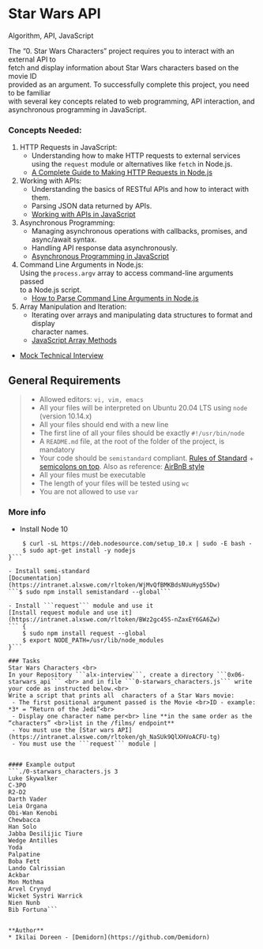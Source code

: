 # Star Wars API
Algorithm, API, JavaScript

The “0. Star Wars Characters” project requires you to interact with an external API to <br>fetch and display information about Star Wars characters based on the movie ID <br>provided as an argument. To successfully complete this project, you need to be familiar<br> with several key concepts related to web programming, API interaction, and <br>asynchronous programming in JavaScript.<br>

### Concepts Needed:<br>
1. HTTP Requests in JavaScript:<br>
    * Understanding how to make HTTP requests to external services using the ```request``` module or alternatives like ```fetch``` in Node.js.
    * [A Complete Guide to Making HTTP Requests in Node.js](https://intranet.alxswe.com/rltoken/iRse23lnV4gAsD9JJTJMMQ)
2. Working with APIs:<br>
    * Understanding the basics of RESTful APIs and how to interact with them.
    * Parsing JSON data returned by APIs.
    * [Working with APIs in JavaScript](https://intranet.alxswe.com/rltoken/KyGS_uB68mLaP5irrH8JVA)
3. Asynchronous Programming:<br>
    * Managing asynchronous operations with callbacks, promises, and <br>async/await syntax.
    * Handling API response data asynchronously.
    * [Asynchronous Programming in JavaScript](https://intranet.alxswe.com/rltoken/tdKMGJrRstCkXSReNfRFpQ)
4. Command Line Arguments in Node.js:<br>
     Using the ```process.argv``` array to access command-line arguments passed <br> to a Node.js script.
    * [How to Parse Command Line Arguments in Node.js](https://intranet.alxswe.com/rltoken/oWBOWJZLF_D9GfOydPz6Kg)
5. Array Manipulation and Iteration:<br>
    * Iterating over arrays and manipulating data structures to format and display <br> character names.
    * [JavaScript Array Methods](https://intranet.alxswe.com/rltoken/8zdG036OYYvVco_AZTExoA)

- [Mock Technical Interview](https://intranet.alxswe.com/rltoken/du6hlPQm6qi4A7eEursNhQ)

## General Requirements
> - Allowed editors: ```vi, vim, emacs```
> - All your files will be interpreted on Ubuntu 20.04 LTS using ```node``` (version 10.14.x)
> - All your files should end with a new line
> - The first line of all your files should be exactly ```#!/usr/bin/node```
> - A ```README.md``` file, at the root of the folder of the project, is mandatory
> - Your code should be ```semistandard``` compliant. [Rules of Standard](https://intranet.alxswe.com/rltoken/9P3gH5mVdJCEKL87E-IMaA) + [semicolons on top](https://intranet.alxswe.com/rltoken/WjMvQfBMKBdsNUuHyg55Dw). Also as reference: [AirBnB style](https://intranet.alxswe.com/rltoken/Xp81RT-Sfi7uE_kNCSXunw)
> - All your files must be executable
> - The length of your files will be tested using ```wc```
> - You are not allowed to use ```var```


### More info
- Install Node 10
``` {
    $ curl -sL https://deb.nodesource.com/setup_10.x | sudo -E bash -
    $ sudo apt-get install -y nodejs
}```

- Install semi-standard
[Documentation](https://intranet.alxswe.com/rltoken/WjMvQfBMKBdsNUuHyg55Dw)
```$ sudo npm install semistandard --global```

- Install ```request``` module and use it
[Install request module and use it](https://intranet.alxswe.com/rltoken/BWz2gc45S-nZaxEY6GA6Zw)
``` {
    $ sudo npm install request --global
    $ export NODE_PATH=/usr/lib/node_modules
}```

### Tasks
Star Wars Characters <br>
In your Repository ```alx-interview```, create a directory ```0x06-starwars_api``` <br> and in file ```0-starwars_characters.js``` write your code as instructed below.<br>
Write a script that prints all  characters of a Star Wars movie: 
 - The first positional argument passed is the Movie <br>ID - example: *3* = “Return of the Jedi”<br> 
 - Display one character name per<br> line **in the same order as the “characters” <br>list in the /films/ endpoint**
 - You must use the [Star wars API](https://intranet.alxswe.com/rltoken/gh_NaSUk9QlXHVoACFU-tg) 
 - You must use the ```request``` module |


#### Example output
```./0-starwars_characters.js 3
Luke Skywalker
C-3PO
R2-D2
Darth Vader
Leia Organa
Obi-Wan Kenobi
Chewbacca
Han Solo
Jabba Desilijic Tiure
Wedge Antilles
Yoda
Palpatine
Boba Fett
Lando Calrissian
Ackbar
Mon Mothma
Arvel Crynyd
Wicket Systri Warrick
Nien Nunb
Bib Fortuna```


**Author**
* Ikilai Doreen - [Demidorn](https://github.com/Demidorn)